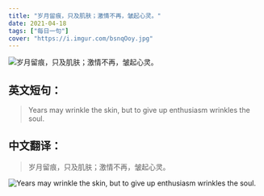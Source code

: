 ```yaml
---
title: "岁月留痕，只及肌肤；激情不再，皱起心灵。"
date: 2021-04-18
tags: ["每日一句"]
cover: "https://i.imgur.com/bsnqOoy.jpg"
---
```


![岁月留痕，只及肌肤；激情不再，皱起心灵。](https://i.imgur.com/NqvtiR0.jpg)

## 英文短句：
> Years may wrinkle the skin, but to give up enthusiasm wrinkles the soul.

<!--more-->

## 中文翻译：
> 岁月留痕，只及肌肤；激情不再，皱起心灵。

![Years may wrinkle the skin, but to give up enthusiasm wrinkles the soul.](https://i.imgur.com/XeBiGqI.jpg)

